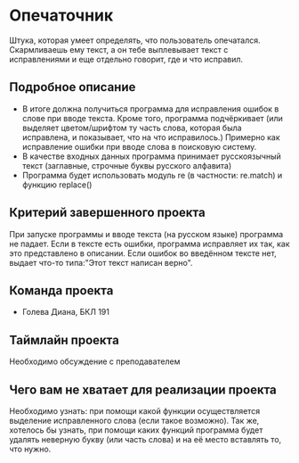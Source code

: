 # Опечаточник

Штука, которая умеет определять, что пользователь опечатался. Скармливаешь ему текст, а он тебе выплевывает текст с исправлениями и еще отдельно говорит, где и что исправил.

## Подробное описание

- В итоге должна получиться программа для исправления ошибок в слове при вводе текста. Кроме того, программа подчёркивает (или выделяет цветом/шрифтом ту часть слова, которая была исправлена, и показывает, что на что исправилось.) Примерно как исправление ошибки при вводе слова в поисковую систему. 
- В качестве входных данных программа принимает русскоязычный текст (заглавные, строчные буквы русского алфавита)
- Программа будет использовать модуль re (в частности: re.match) и функцию replace()

## Критерий завершенного проекта

При запуске программы и вводе текста (на русском языке) программа не падает. Если в тексте есть ошибки, программа исправляет их так, как это представлено в описании. Если ошибок во введённом тексте нет, выдает что-то типа:"Этот текст написан верно".

## Команда проекта

- Голева Диана, БКЛ 191

## Таймлайн проекта

Необходимо обсуждение с преподавателем

## Чего вам не хватает для реализации проекта

Необходимо узнать: при помощи какой функции осуществляется выделение исправленного слова (если такое возможно).
Так же, хотелось бы узнать, при помощи каких функций программа будет удалять неверную букву (или часть слова) и на её место вставлять то, что нужно.

